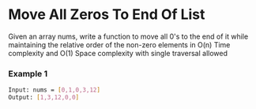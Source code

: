 # Move All Zeros To End Of List

Given an array nums, write a function to move all 0's to the end of it while maintaining the relative order of the non-zero elements in O(n) Time complexity and O(1) Space complexity with single traversal allowed

### Example 1
```sh
Input: nums = [0,1,0,3,12]
Output: [1,3,12,0,0]
```
